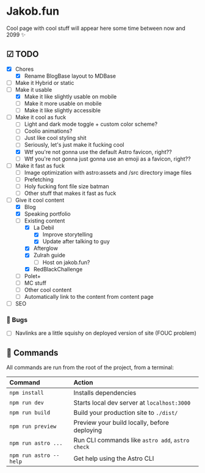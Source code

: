# Jakob.fun

Cool page with cool stuff will appear here some time between now and 2099 ✨

## ☑ TODO

- [x] Chores
  - [x] Rename BlogBase layout to MDBase
- [ ] Make it Hybrid or static
- [ ] Make it usable
  - [x] Make it like slightly usable on mobile
  - [ ] Make it more usable on mobile
  - [ ] Make it like slightly accessible
- [ ] Make it cool as fuck
  - [ ] Light and dark mode toggle + custom color scheme?
  - [ ] Coolio animations?
  - [ ] Just like cool styling shit
  - [ ] Seriously, let's just make it fucking cool
  - [x] Wtf you're not gonna use the default Astro favicon, right??
  - [ ] Wtf you're not gonna just gonna use an emoji as a favicon, right??
- [ ] Make it fast as fuck
  - [ ] Image optimization with astro:assets and /src directory image files
  - [ ] Prefetching
  - [ ] Holy fucking font file size batman
  - [ ] Other stuff that makes it fast as fuck
- [ ] Give it cool content
  - [x] Blog
  - [x] Speaking portfolio
  - [ ] Existing content
    - [x] La Debil
      - [x] Improve storytelling
      - [x] Update after talking to guy
    - [x] Afterglow
    - [x] Zulrah guide
      - [ ] Host on jakob.fun?
    - [x] RedBlackChallenge
  - [ ] Polet+
  - [ ] MC stuff
  - [ ] Other cool content
  - [ ] Automatically link to the content from content page
- [ ] SEO

### 🐛 Bugs

- [ ] Navlinks are a little squishy on deployed version of site (FOUC problem)

## 🧞 Commands

All commands are run from the root of the project, from a terminal:

| Command                | Action                                           |
| :--------------------- | :----------------------------------------------- |
| `npm install`          | Installs dependencies                            |
| `npm run dev`          | Starts local dev server at `localhost:3000`      |
| `npm run build`        | Build your production site to `./dist/`          |
| `npm run preview`      | Preview your build locally, before deploying     |
| `npm run astro ...`    | Run CLI commands like `astro add`, `astro check` |
| `npm run astro --help` | Get help using the Astro CLI                     |
